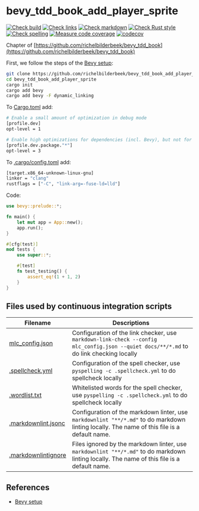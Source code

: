 # bevy_tdd_book_add_player_sprite

[![Check build](https://github.com/richelbilderbeek/bevy_tdd_book_add_player_sprite/actions/workflows/check_build.yaml/badge.svg?branch=master)](https://github.com/richelbilderbeek/bevy_tdd_book_add_player_sprite/actions/workflows/check_build.yaml)
[![Check links](https://github.com/richelbilderbeek/bevy_tdd_book_add_player_sprite/actions/workflows/check_links.yaml/badge.svg?branch=master)](https://github.com/richelbilderbeek/bevy_tdd_book_add_player_sprite/actions/workflows/check_links.yaml)
[![Check markdown](https://github.com/richelbilderbeek/bevy_tdd_book_add_player_sprite/actions/workflows/check_markdown.yaml/badge.svg?branch=master)](https://github.com/richelbilderbeek/bevy_tdd_book_add_player_sprite/actions/workflows/check_markdown.yaml)
[![Check Rust style](https://github.com/richelbilderbeek/bevy_tdd_book_add_player_sprite/actions/workflows/check_rust_style.yaml/badge.svg?branch=master)](https://github.com/richelbilderbeek/bevy_tdd_book_add_player_sprite/actions/workflows/check_rust_style.yaml)
[![Check spelling](https://github.com/richelbilderbeek/bevy_tdd_book_add_player_sprite/actions/workflows/check_spelling.yaml/badge.svg?branch=master)](https://github.com/richelbilderbeek/bevy_tdd_book_add_player_sprite/actions/workflows/check_spelling.yaml)
[![Measure code coverage](https://github.com/richelbilderbeek/bevy_tdd_book_add_player_sprite/actions/workflows/measure_codecov.yaml/badge.svg?branch=master)](https://github.com/richelbilderbeek/bevy_tdd_book_add_player_sprite/actions/workflows/measure_codecov.yaml)
[![codecov](https://codecov.io/gh/richelbilderbeek/bevy_tdd_book_add_player_sprite/graph/badge.svg?token=XAVFZYDQKZ)](https://codecov.io/gh/richelbilderbeek/bevy_tdd_book_add_player_sprite)

Chapter of [https://github.com/richelbilderbeek/bevy_tdd_book](https://github.com/richelbilderbeek/bevy_tdd_book)

First, we follow the steps of the [Bevy setup](https://bevyengine.org/learn/quick-start/getting-started/setup/):

```bash
git clone https://github.com/richelbilderbeek/bevy_tdd_book_add_player_sprite
cd bevy_tdd_book_add_player_sprite
cargo init
cargo add bevy
cargo add bevy -F dynamic_linking
```

To [Cargo.toml](Cargo.toml) add:

```bash
# Enable a small amount of optimization in debug mode
[profile.dev]
opt-level = 1

# Enable high optimizations for dependencies (incl. Bevy), but not for our code:
[profile.dev.package."*"]
opt-level = 3
```

To [.cargo/config.toml](.cargo/config.toml) add:

```bash
[target.x86_64-unknown-linux-gnu]
linker = "clang"
rustflags = ["-C", "link-arg=-fuse-ld=lld"]
```

Code:

```rust
use bevy::prelude::*;

fn main() {
    let mut app = App::new();
    app.run();
}

#[cfg(test)]
mod tests {
    use super::*;

    #[test]
    fn test_testing() {
        assert_eq!(1 + 1, 2)
    }
}
```

## Files used by continuous integration scripts

Filename                                  |Descriptions
------------------------------------------|--------------------------------------------------------------------------------------------------------------------------------------
[mlc_config.json](mlc_config.json)        |Configuration of the link checker, use `markdown-link-check --config mlc_config.json --quiet docs/**/*.md` to do link checking locally
[.spellcheck.yml](.spellcheck.yml)        |Configuration of the spell checker, use `pyspelling -c .spellcheck.yml` to do spellcheck locally
[.wordlist.txt](.wordlist.txt)            |Whitelisted words for the spell checker, use `pyspelling -c .spellcheck.yml` to do spellcheck locally
[.markdownlint.jsonc](.markdownlint.jsonc)|Configuration of the markdown linter, use `markdownlint "**/*.md"` to do markdown linting locally. The name of this file is a default name.
[.markdownlintignore](.markdownlintignore)|Files ignored by the markdown linter, use `markdownlint "**/*.md"` to do markdown linting locally. The name of this file is a default name.

## References

* [Bevy setup](https://bevyengine.org/learn/quick-start/getting-started/setup/)
